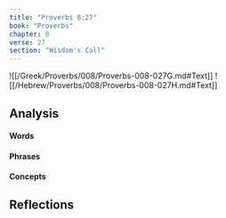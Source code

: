 ```yaml
---
title: "Proverbs 8:27"
book: "Proverbs"
chapter: 8
verse: 27
section: "Wisdom's Call"
---
```

![[/Greek/Proverbs/008/Proverbs-008-027G.md#Text]]
![[/Hebrew/Proverbs/008/Proverbs-008-027H.md#Text]]

## Analysis

#### Words

#### Phrases

#### Concepts

## Reflections
